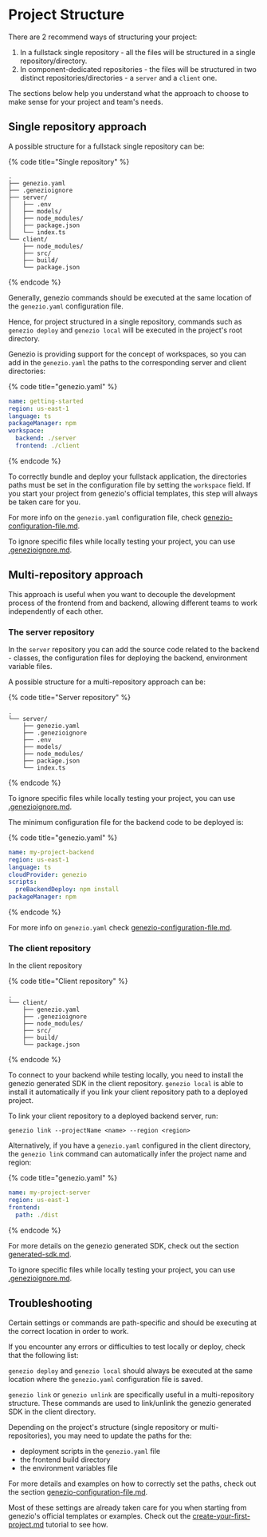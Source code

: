 # Project Structure

There are 2 recommend ways of structuring your project:

1. In a fullstack single repository - all the files will be structured in a single repository/directory.
2. In component-dedicated repositories - the files will be structured in two distinct repositories/directories - a `server` and a `client` one.

The sections below help you understand what the approach to choose to make sense for your project and team's needs.

## Single repository approach

A possible structure for a fullstack single repository can be:

{% code title="Single repository" %}
```
.
├── genezio.yaml
├── .genezioignore
├── server/
│   ├── .env
│   ├── models/
│   ├── node_modules/
│   ├── package.json
│   └── index.ts
└── client/
    ├── node_modules/
    ├── src/
    ├── build/
    └── package.json
```
{% endcode %}

Generally, genezio commands should be executed at the same location of the `genezio.yaml` configuration file.

Hence, for project structured in a single repository, commands such as `genezio deploy` and `genezio local` will be executed in the project's root directory.

Genezio is providing support for the concept of workspaces, so you can add in the `genezio.yaml` the paths to the corresponding server and client directories:

{% code title="genezio.yaml" %}
```yaml
name: getting-started
region: us-east-1
language: ts
packageManager: npm
workspace:
  backend: ./server
  frontend: ./client
```
{% endcode %}

To correctly bundle and deploy your fullstack application, the directories paths must be set in the configuration file by setting the `workspace` field. If you start your project from genezio's official templates, this step will always be taken care for you.

For more info on the `genezio.yaml` configuration file, check [genezio-configuration-file.md](genezio-configuration-file.md "mention").

To ignore specific files while locally testing your project, you can use [.genezioignore.md](.genezioignore.md "mention").

## Multi-repository approach

This approach is useful when you want to decouple the development process of the frontend from and backend, allowing different teams to work independently of each other.

### The server repository

In the `server` repository you can add the source code related to the backend - classes, the configuration files for deploying the backend, environment variable files.

A possible structure for a multi-repository approach can be:

{% code title="Server repository" %}
```
.
└── server/
    ├── genezio.yaml
    ├── .genezioignore
    ├── .env
    ├── models/
    ├── node_modules/
    ├── package.json
    └── index.ts
```
{% endcode %}

To ignore specific files while locally testing your project, you can use [.genezioignore.md](.genezioignore.md "mention").

The minimum configuration file for the backend code to be deployed is:

{% code title="genezio.yaml" %}
```yaml
name: my-project-backend
region: us-east-1
language: ts
cloudProvider: genezio
scripts:
  preBackendDeploy: npm install
packageManager: npm
```
{% endcode %}

For more info on `genezio.yaml` check [genezio-configuration-file.md](genezio-configuration-file.md "mention").

### The client repository

In the client repository

{% code title="Client repository" %}
```
.
└── client/
    ├── genezio.yaml
    ├── .genezioignore
    ├── node_modules/
    ├── src/
    ├── build/
    └── package.json
```
{% endcode %}

To connect to your backend while testing locally, you need to install the genezio generated SDK in the client repository. `genezio local` is able to install it automatically if you link your client repository path to a deployed project.

To link your client repository to a deployed backend server, run:

```
genezio link --projectName <name> --region <region>
```

Alternatively, if you have a `genezio.yaml` configured in the client directory, the `genezio link` command can automatically infer the project name and region:

{% code title="genezio.yaml" %}
```yaml
name: my-project-server
region: us-east-1
frontend:
  path: ./dist
```
{% endcode %}

For more details on the genezio generated SDK, check out the section [generated-sdk.md](../features/generated-sdk.md "mention").

To ignore specific files while locally testing your project, you can use [.genezioignore.md](.genezioignore.md "mention").

## Troubleshooting

Certain settings or commands are path-specific and should be executing at the correct location in order to work.

If you encounter any errors or difficulties to test locally or deploy, check that the following list:

`genezio deploy` and `genezio local` should always be executed at the same location where the `genezio.yaml` configuration file is saved.

`genezio link` or `genezio unlink` are specifically useful in a multi-repository structure. These commands are used to link/unlink the genezio generated SDK in the client directory.

Depending on the project's structure (single repository or multi-repositories), you may need to update the paths for the:

* deployment scripts in the `genezio.yaml` file
* the frontend build directory
* the environment variables file

For more details and examples on how to correctly set the paths, check out the section [genezio-configuration-file.md](genezio-configuration-file.md "mention").

Most of these settings are already taken care for you when starting from genezio's official templates or examples. Check out the [create-your-first-project.md](../tutorials/create-your-first-project.md "mention") tutorial to see how.
